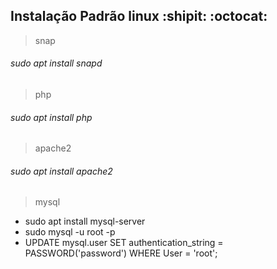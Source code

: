 ## Instalação Padrão linux :shipit: :octocat:

> snap
###### sudo apt install snapd
> php
###### sudo apt install php
> apache2
###### sudo apt install apache2
> mysql
- sudo apt install mysql-server
- sudo mysql -u root -p
- UPDATE mysql.user SET authentication_string = PASSWORD('password') WHERE User = 'root';
